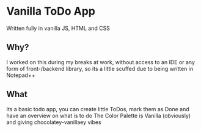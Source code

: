 # Vanilla ToDo App

Written fully in vanilla JS, HTML and CSS 

## Why?
I worked on this during my breaks at work, without access to an IDE or any form of front-/backend library, so its a little scuffed due to being written in Notepad++

## What
Its a basic todo app, you can create little ToDos, mark them as Done and have an overview on what is to do
The Color Palette is Vanilla (obviously) and giving chocolatey-vanillaey vibes
